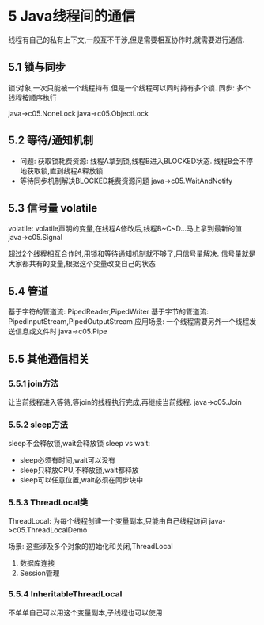 # 5 Java线程间的通信
线程有自己的私有上下文,一般互不干涉,但是需要相互协作时,就需要进行通信.

## 5.1 锁与同步
锁:对象,一次只能被一个线程持有.但是一个线程可以同时持有多个锁.
同步: 多个线程按顺序执行

java->c05.NoneLock
java->c05.ObjectLock

## 5.2 等待/通知机制
- 问题: 获取锁耗费资源: 线程A拿到锁,线程B进入BLOCKED状态. 线程B会不停地获取锁,直到线程A释放锁.
- 等待同步机制解决BLOCKED耗费资源问题
java->c05.WaitAndNotify

## 5.3 信号量 volatile
volatile: volatile声明的变量,在线程A修改后,线程B~C~D...马上拿到最新的值
java->c05.Signal

超过2个线程相互合作时,用锁和等待通知机制就不够了,用信号量解决.
信号量就是大家都共有的变量,根据这个变量改变自己的状态

## 5.4 管道
基于字符的管道流: PipedReader,PipedWriter
基于字节的管道流: PipedInputStream,PipedOutputStream
应用场景: 一个线程需要另外一个线程发送信息或文件时
java->c05.Pipe

## 5.5 其他通信相关
### 5.5.1 join方法
让当前线程进入等待,等join的线程执行完成,再继续当前线程.
java->c05.Join
### 5.5.2 sleep方法
sleep不会释放锁,wait会释放锁
sleep vs wait:
- sleep必须有时间,wait可以没有
- sleep只释放CPU,不释放锁,wait都释放
- sleep可以任意位置,wait必须在同步块中
### 5.5.3 ThreadLocal类
ThreadLocal: 为每个线程创建一个变量副本,只能由自己线程访问
java->c05.ThreadLocalDemo

场景: 这些涉及多个对象的初始化和关闭,ThreadLocal
1. 数据库连接
2. Session管理

### 5.5.4 InheritableThreadLocal
不单单自己可以用这个变量副本,子线程也可以使用